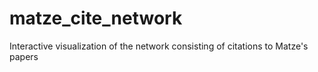 # matze_cite_network
Interactive visualization of the network consisting of citations to Matze's papers
